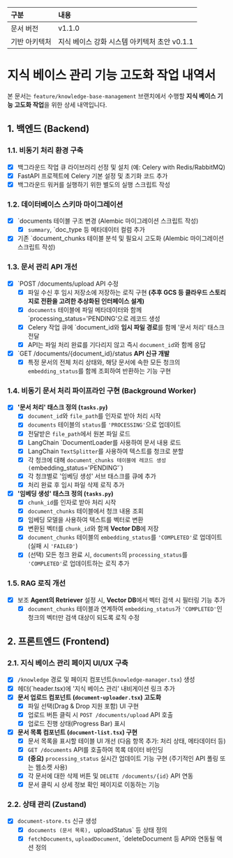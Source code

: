 |구분|내용|
|:--|:--|
|문서 버전|v1.1.0|
|기반 아키텍처|지식 베이스 강화 시스템 아키텍처 초안 v0.1.1|

# 지식 베이스 관리 기능 고도화 작업 내역서
본 문서는 `feature/knowledge-base-management` 브랜치에서 수행할 **지식 베이스 기능 고도화 작업**을 위한 상세 내역입니다.

## 1. 백엔드 (Backend)
### 1.1. 비동기 처리 환경 구축
- [x] 백그라운드 작업 큐 라이브러리 선정 및 설치 (예: Celery with Redis/RabbitMQ)
- [x] FastAPI 프로젝트에 Celery 기본 설정 및 초기화 코드 추가
- [x] 백그라운드 워커를 실행하기 위한 별도의 실행 스크립트 작성

### 1.2. 데이터베이스 스키마 마이그레이션
- [x] `documents 테이블 구조 변경 (Alembic 마이그레이션 스크립트 작성)
  - [x] `summary`, `doc_type 등 메타데이터 컬럼 추가
- [x] 기존 `document_chunks 테이블 분석 및 필요시 고도화 (Alembic 마이그레이션 스크립트 작성)

### 1.3. 문서 관리 API 개선
- [x] `POST /documents/upload API 수정
  - [x] 파일 수신 후 임시 저장소에 저장하는 로직 구현 **(추후 GCS 등 클라우드 스토리지로 전환을 고려한 추상화된 인터페이스 설계)**
  - [x] `documents` 테이블에 파일 메타데이터와 함께 `processing_status='PENDING'으로 레코드 생성
  - [x] Celery 작업 큐에 `document_id와 **임시 파일 경로**를 함께 '문서 처리' 태스크 전달
  - [x] API는 파일 처리 완료를 기다리지 않고 즉시 `document_id`와 함께 응답
- [x] `GET /documents/{document_id}/status **API 신규 개발**
  - [x] 특정 문서의 전체 처리 상태와, 해당 문서에 속한 모든 청크의 `embedding_status`를 함께 조회하여 반환하는 기능 구현

### 1.4. 비동기 문서 처리 파이프라인 구현 (Background Worker)
- [x] **'문서 처리' 태스크 정의 (`tasks.py`)**
  - [x] `document_id`와 `file_path`를 인자로 받아 처리 시작
  - [x] `documents` 테이블의 `status`를 `'PROCESSING'`으로 업데이트
  - [x] 전달받은 `file_path`에서 원본 파일 로드
  - [x] LangChain `DocumentLoader를 사용하여 문서 내용 로드
  - [x] LangChain `TextSplitter`를 사용하여 텍스트를 청크로 분할
  - [x] 각 청크에 대해 `document_chunks 테이블에 레코드 생성 (`embedding_status='PENDING'`)
  - [x] 각 청크별로 '임베딩 생성' 서브 태스크를 큐에 추가
  - [x] 처리 완료 후 임시 파일 삭제 로직 추가
- [x] **'임베딩 생성' 태스크 정의 (`tasks.py`)**
  - [x] `chunk_id`를 인자로 받아 처리 시작
  - [x] `document_chunks` 테이블에서 청크 내용 조회
  - [x] 임베딩 모델을 사용하여 텍스트를 벡터로 변환
  - [x] 변환된 벡터를 `chunk_id`와 함께 **Vector DB**에 저장
  - [x] `document_chunks` 테이블의 `embedding_status`를 `'COMPLETED'`로 업데이트 (실패 시 `'FAILED'`)
  - [x] (선택) 모든 청크 완료 시, `documents`의 `processing_status`를 `'COMPLETED'`로 업데이트하는 로직 추가

### 1.5. RAG 로직 개선
- [x] 보조 **Agent의 Retriever** 설정 시, **Vector DB**에서 벡터 검색 시 필터링 기능 추가
  - [x] `document_chunks` 테이블과 연계하여 `embedding_status`가 `'COMPLETED'`인 청크의 벡터만 검색 대상이 되도록 로직 수정

## 2. 프론트엔드 (Frontend)
### 2.1. 지식 베이스 관리 페이지 UI/UX 구축
- [x] `/knowledge` 경로 및 페이지 컴포넌트(`knowledge-manager.tsx`) 생성
- [x] 헤더(`header.tsx)에 '지식 베이스 관리' 내비게이션 링크 추가
- [x] **문서 업로드 컴포넌트 (`document-uploader.tsx`) 고도화**
  - [x] 파일 선택(Drag & Drop 지원 포함) UI 구현
  - [x] 업로드 버튼 클릭 시 `POST /documents/upload` API 호출
  - [x] 업로드 진행 상태(Progress Bar) 표시
- [x] **문서 목록 컴포넌트 (`document-list.tsx`) 구현**
  - [x] 문서 목록을 표시할 테이블 UI 개선 (다음 항목 추가: 처리 상태, 메타데이터 등)
  - [x] `GET /documents` API를 호출하여 목록 데이터 바인딩
  - [x] **(중요)** `processing_status` 실시간 업데이트 기능 구현 (주기적인 API 폴링 또는 웹소켓 사용)
  - [x] 각 문서에 대한 삭제 버튼 및 `DELETE /documents/{id}` API 연동
  - [x] 문서 클릭 시 상세 정보 확인 페이지로 이동하는 기능

### 2.2. 상태 관리 (Zustand)
- [x] `document-store.ts` 신규 생성
  - [x] `documents (문서 목록), `uploadStatus` 등 상태 정의
  - [x] `fetchDocuments`, `uploadDocument`, `deleteDocument 등 API와 연동될 액션 정의
